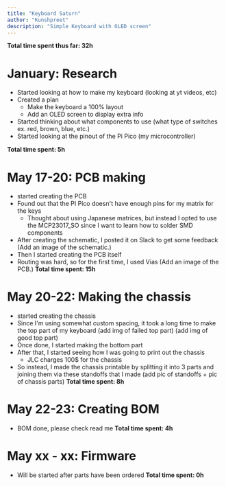 ```yaml
---
title: "Keyboard Saturn"
author: "Kunshpreet"
description: "Simple Keyboard with OLED screen"
---
```


**Total time spent thus far: 32h**

# January: Research 

- Started looking at how to make my keyboard (looking at yt videos, etc) 
- Created a plan
  - Make the keyboard a 100% layout
  - Add an OLED screen to display extra info 
- Started thinking about what components to use (what type of switches ex. red, brown, blue, etc.)
- Started looking at the pinout of the Pi Pico (my microcontroller)

**Total time spent: 5h**

# May 17-20: PCB making 

- started creating the PCB
- Found out that the PI Pico doesn't have enough pins for my matrix for the keys
  - Thought about using Japanese matrices, but instead I opted to use the MCP23017_SO since I want to learn how to solder SMD components 
- After creating the schematic, I posted it on Slack to get some feedback
(Add an image of the schematic.) 
- Then I started creating the PCB itself
- Routing was hard, so for the first time, I used Vias
(Add an image of the PCB.) 
**Total time spent: 15h**

# May 20-22: Making the chassis 

- started creating the chassis
- Since I'm using somewhat custom spacing, it took a long time to make the top part of my keyboard
(add img of failed top part)
(add img of good top part) 
- Once done, I started making the bottom part
- After that, I started seeing how I was going to print out the chassis
  - JLC charges 100$ for the chassis
- So instead, I made the chassis printable by splitting it into 3 parts and joining them via these standoffs that I made
(add pic of standoffs + pic of chassis parts) 
**Total time spent: 8h**

# May 22-23: Creating BOM

- BOM done, please check read me
**Total time spent: 4h**

# May xx - xx: Firmware 

- Will be started after parts have been ordered
**Total time spent: 0h**
